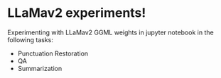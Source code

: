 
# LLaMav2 experiments!

Experimenting with LLaMav2 GGML weights in jupyter notebook in the following tasks:

- Punctuation Restoration
- QA
- Summarization

